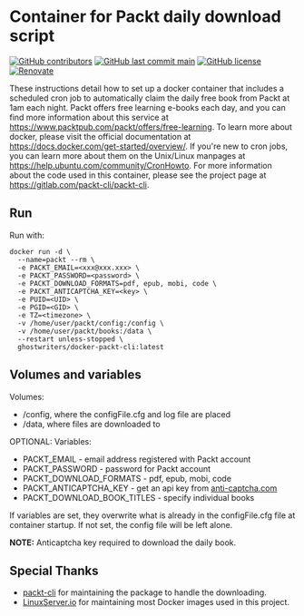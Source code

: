 # Container for Packt daily download script

[![GitHub contributors](https://img.shields.io/github/contributors/GhostWriters/docker-packt-cli.svg?style=flat-square&color=607D8B)](https://github.com/GhostWriters/docker-packt-cli/graphs/contributors)
[![GitHub last commit main](https://img.shields.io/github/last-commit/GhostWriters/docker-packt-cli/main.svg?style=flat-square&color=607D8B&label=code%20committed)](https://github.com/GhostWriters/docker-packt-cli/commits/main)
[![GitHub license](https://img.shields.io/github/license/GhostWriters/docker-packt-cli.svg?style=flat-square&color=607D8B)](https://github.com/GhostWriters/docker-packt-cli/blob/main/LICENSE)
[![Renovate](https://img.shields.io/badge/renovate-enabled-brightgreen.svg?style=flat-square&color=607D8B)](http://www.mend.io/renovate/)

These instructions detail how to set up a docker container that includes a scheduled cron job to automatically claim the daily free
book from Packt at 1am each night. Packt offers free learning e-books each day, and you can find more information about this service
at <https://www.packtpub.com/packt/offers/free-learning>.
To learn more about docker, please visit the official documentation at <https://docs.docker.com/get-started/overview/>.
If you're new to cron jobs, you can learn more about them on the Unix/Linux manpages at <https://help.ubuntu.com/community/CronHowto>.
For more information about the code used in this container, please see the
project page at <https://gitlab.com/packt-cli/packt-cli>.

## Run

Run with:

```docker
docker run -d \
  --name=packt --rm \
  -e PACKT_EMAIL=<xxx@xxx.xxx> \
  -e PACKT_PASSWORD=<password> \
  -e PACKT_DOWNLOAD_FORMATS=pdf, epub, mobi, code \
  -e PACKT_ANTICAPTCHA_KEY=<key> \
  -e PUID=<UID> \
  -e PGID=<GID> \
  -e TZ=<timezone> \
  -v /home/user/packt/config:/config \
  -v /home/user/packt/books:/data \
  --restart unless-stopped \
  ghostwriters/docker-packt-cli:latest
```

## Volumes and variables

Volumes:

- /config, where the configFile.cfg and log file are placed
- /data, where files are downloaded to

OPTIONAL: Variables:

- PACKT_EMAIL - email address registered with Packt account
- PACKT_PASSWORD - password for Packt account
- PACKT_DOWNLOAD_FORMATS - pdf, epub, mobi, code
- PACKT_ANTICAPTCHA_KEY - get an api key from [anti-captcha.com](https://anti-captcha.com)
- PACKT_DOWNLOAD_BOOK_TITLES - specify individual books

If variables are set, they overwrite what is already in the configFile.cfg file
at container startup. If not set, the config file will be left alone.

**NOTE:** Anticaptcha key required to download the daily book.

## Special Thanks

- [packt-cli](https://gitlab.com/packt-cli/packt-cli) for maintaining the package to handle the downloading.
- [LinuxServer.io](https://www.linuxserver.io) for maintaining most Docker images used in this project.
